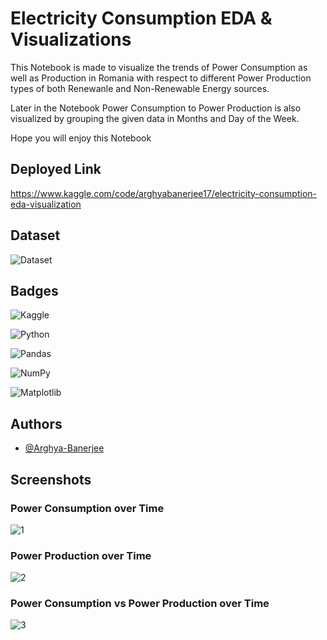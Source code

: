 # Electricity Consumption EDA & Visualizations

This Notebook is made to visualize the trends of Power Consumption as well as Production in Romania with respect to different Power Production types of both Renewanle and Non-Renewable Energy sources.

Later in the Notebook Power Consumption to Power Production is also visualized by grouping the given data in Months and Day of the Week.

Hope you will enjoy this Notebook

## Deployed Link

https://www.kaggle.com/code/arghyabanerjee17/electricity-consumption-eda-visualization

## Dataset

![Dataset](https://www.kaggle.com/datasets/stefancomanita/hourly-electricity-consumption-and-production)


## Badges

![Kaggle](https://img.shields.io/badge/Kaggle-035a7d?style=for-the-badge&logo=kaggle&logoColor=white) 

![Python](https://img.shields.io/badge/python-3670A0?style=for-the-badge&logo=python&logoColor=ffdd54)

![Pandas](https://img.shields.io/badge/pandas-%23150458.svg?style=for-the-badge&logo=pandas&logoColor=white)

![NumPy](https://img.shields.io/badge/numpy-%23013243.svg?style=for-the-badge&logo=numpy&logoColor=white)

![Matplotlib](https://img.shields.io/badge/Matplotlib-%23ffffff.svg?style=for-the-badge&logo=Matplotlib&logoColor=black)



## Authors

- [@Arghya-Banerjee](https://www.github.com/Arghya-Banerjee)


## Screenshots

### Power Consumption over Time
![1](https://github.com/Arghya-Banerjee/Electricity-Consumption-EDA-Visualization-Romania/assets/72212592/d607b911-20fe-4ab8-8e51-34ae4c9fdde8)

### Power Production over Time
![2](https://github.com/Arghya-Banerjee/Electricity-Consumption-EDA-Visualization-Romania/assets/72212592/8d2fad00-a264-4bc6-8e8b-64bb9905034c)

### Power Consumption vs Power Production over Time
![3](https://github.com/Arghya-Banerjee/Electricity-Consumption-EDA-Visualization-Romania/assets/72212592/075e5d27-2c8f-43a7-9015-11f27bb4af61)
